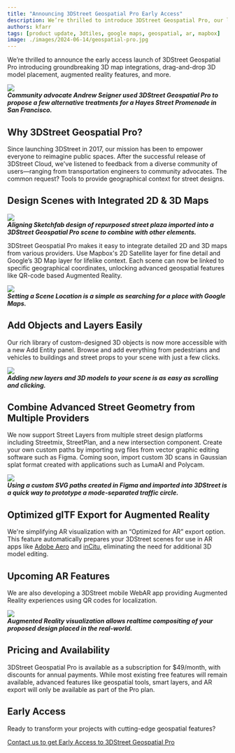 ```yaml
---
title: "Announcing 3DStreet Geospatial Pro Early Access"
description: We’re thrilled to introduce 3DStreet Geospatial Pro, our latest product update that brings you revolutionary 3D map integrations, drag-and-drop 3D model placement, augmented reality features, and much more!
authors: kfarr
tags: [product update, 3dtiles, google maps, geospatial, ar, mapbox]
image: ./images/2024-06-14/geospatial-pro.jpg
---
```


We’re thrilled to announce the early access launch of 3DStreet Geospatial Pro introducing groundbreaking 3D map integrations, drag-and-drop 3D model placement, augmented reality features, and more.

![](./images/2024-06-14/geospatial-pro.jpg)<br/><i>
**Community advocate Andrew Seigner used 3DStreet Geospatial Pro to propose a few alternative treatments for a Hayes Street Promenade in San Francisco.**</i>

<!-- truncate -->
## Why 3DStreet Geospatial Pro?
Since launching 3DStreet in 2017, our mission has been to empower everyone to reimagine public spaces. After the successful release of 3DStreet Cloud, we've listened to feedback from a diverse community of users—ranging from transportation engineers to community advocates. The common request? Tools to provide geographical context for street designs.

## Design Scenes with Integrated 2D & 3D Maps

![](./images/2024-06-14/mapbox-sketchfab-gltf-placement.jpg)<br/><i>
**Aligning Sketchfab design of repurposed street plaza imported into a 3DStreet Geospatial Pro scene to combine with other elements.**</i>

3DStreet Geospatial Pro makes it easy to integrate detailed 2D and 3D maps from various providers. Use Mapbox's 2D Satellite layer for fine detail and Google’s 3D Map layer for lifelike context. Each scene can now be linked to specific geographical coordinates, unlocking advanced geospatial features like QR-code based Augmented Reality.

![](./images/2024-06-14/scenelocation-settings.jpg)<br/><i>
**Setting a Scene Location is a simple as searching for a place with Google Maps.**</i>

## Add Objects and Layers Easily
Our rich library of custom-designed 3D objects is now more accessible with a new Add Entity panel. Browse and add everything from pedestrians and vehicles to buildings and street props to your scene with just a few clicks.

![](./images/2024-06-14/add-new-entity-panel.jpg)<br/><i>
**Adding new layers and 3D models to your scene is as easy as scrolling and clicking.**</i>

## Combine Advanced Street Geometry from Multiple Providers
We now support Street Layers from multiple street design platforms including Streetmix, StreetPlan, and a new intersection component. Create your own custom paths by importing svg files from vector graphic editing software such as Figma. Coming soon, import custom 3D scans in Gaussian splat format created with applications such as LumaAI and Polycam.

![](./images/2024-05-24/mission-bay-traffic-circle-rev4.jpg)<br/><i>
**Using a custom SVG paths created in Figma and imported into 3DStreet is a quick way to prototype a mode-separated traffic circle.**</i>

## Optimized glTF Export for Augmented Reality
We're simplifying AR visualization with an “Optimized for AR” export option. This feature automatically prepares your 3DStreet scenes for use in AR apps like [Adobe Aero](https://www.adobe.com/products/aero.html) and [inCitu](https://incitu.us/), eliminating the need for additional 3D model editing.

## Upcoming AR Features
We are also developing a 3DStreet mobile WebAR app providing Augmented Reality experiences using QR codes for localization.

![](./images/2024-06-14/ar-screencaps.jpg)<br/><i>
**Augmented Reality visualization allows realtime compositing of your proposed design placed in the real-world.**</i>

## Pricing and Availability
3DStreet Geospatial Pro is available as a subscription for $49/month, with discounts for annual payments. While most existing free features will remain available, advanced features like geospatial tools, smart layers, and AR export will only be available as part of the Pro plan.

## Early Access
Ready to transform your projects with cutting-edge geospatial features?

[Contact us to get Early Access to 3DStreet Geospatial Pro](https://us6.list-manage.com/contact-form?u=01ce9902276fa6ad96be57ac6&form_id=3f024b297f2177befa87b5ca5e9d45cc)